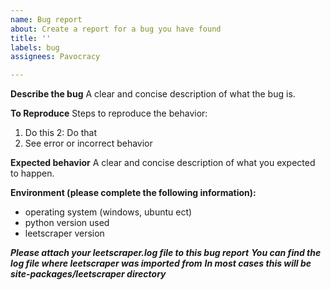 ```yaml
---
name: Bug report
about: Create a report for a bug you have found
title: ''
labels: bug
assignees: Pavocracy

---
```


**Describe the bug**
A clear and concise description of what the bug is.

**To Reproduce**
Steps to reproduce the behavior:
1. Do this
2: Do that
3. See error or incorrect behavior

**Expected behavior**
A clear and concise description of what you expected to happen.

**Environment (please complete the following information):**
 - operating system (windows, ubuntu ect)
 - python version used
 - leetscraper version


***Please attach your leetscraper.log file to this bug report***
***You can find the log file where leetscraper was imported from***
***In most cases this will be site-packages/leetscraper directory***

